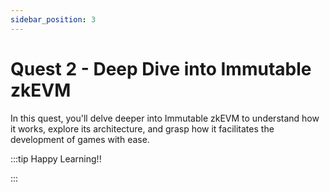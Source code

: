 ```yaml
---
sidebar_position: 3
---
```


# Quest 2 - Deep Dive into Immutable zkEVM

In this quest, you'll delve deeper into Immutable zkEVM to understand how it works, explore its architecture, and grasp how it facilitates the development of games with ease.

:::tip Happy Learning!!

<QuestButton text="Go To Quest" link="https://app.stackup.dev/quest_page/quest-2---deep-dive-into-immutable-zkevm" />

:::
